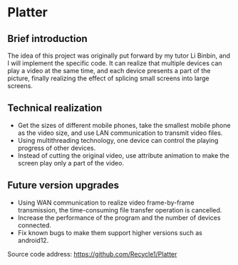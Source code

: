 # Platter
## Brief introduction
The idea of this project was originally put forward by my tutor Li Binbin, and I will implement the specific code. It can realize that multiple devices can play a video at the same time, and each device presents a part of the picture, finally realizing the effect of splicing small screens into large screens.
## Technical realization
- Get the sizes of different mobile phones, take the smallest mobile phone as the video size, and use LAN communication to transmit video files.
- Using multithreading technology, one device can control the playing progress of other devices.
- Instead of cutting the original video, use attribute animation to make the screen play only a part of the video.
## Future version upgrades
- Using WAN communication to realize video frame-by-frame transmission, the time-consuming file transfer operation is cancelled.
- Increase the performance of the program and the number of devices connected.
- Fix known bugs to make them support higher versions such as android12.

Source code address: https://github.com/Recycle1/Platter
